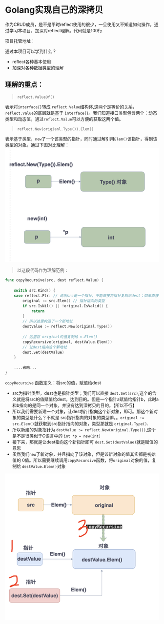 # Golang实现自己的深拷贝

作为CRUD成员，是不是平时reflect使用的很少，一旦使用又不知道如何操作，通过学习本项目，加深对reflect理解。代码就是100行

项目托管地址：

通过本项目可以学到什么？

- reflect各种基本使用
- 加深对各种数据类型的理解



## 理解的重点：

>`reflect.ValueOf()`

表示将`interface{}`转成 `reflect.Value`结构体,这两个是等价的关系，`reflect.Value`的底层就是基于 `interface{}`。我们知道接口类型包含两个：动态类型和动态值，通过`reflect.Value`可以方便的获取这两个值。




>`reflect.New(origianl.Type()).Elem()`

表示基于类型，`new`了一个该类型的指针，同时通过解引用`Elem()`该指针，得到该类型的对象。通过下图对比理解：
![Alt text](./img/image.png)


> 以这段代码作为理解范例：
```go
func copyRecursive(src, dest reflect.Value) {

	switch src.Kind() {
    case reflect.Ptr: // 说明src是一个指针，不能直接将指针复制给dest；如果直接复制，src和dest就指向了同一个地址（就不算是深拷贝）
		original := src.Elem() // 指针指向的类型
		if src.IsNil() || !original.IsValid() {
			return
		}
		// 所以这里构造了一个新地址
		destValue := reflect.New(original.Type())

		// 这里将 original的值复制给 v.Elem()
		copyRecursive(original, destValue.Elem())
		// 让dest指向这个新地址
		dest.Set(destValue)
    }

    ....省略...
}

```
`copyRecursive` 函数定义：将src的值，赋值给dest

- src为指针类型，dest也是指针类型；我们可以直接 `dest.Set(src)`,这个的含义就是将src的值赋值给dest，达到目的。但是一个指针a赋值给指针b，此时a和b指向的是同一个对象，并没有达到深拷贝的目的。【所以不行】
- 所以我们需要新建一个对象，让dest指针指向这个新对象，即可。那这个新对象的类型是什么？不就是 src指针指向的对象的类型嘛。。`original := src.Elem()`就获取到src指针指向的对象，类型那就是 `original.Type()`.
- 所以新建的对象指针为 `destValue := reflect.New(original.Type())`,这个是不是很类似于C语言中的 `int *p = new(int)`
- 接下来，那就是让dest指向这个新指针即可 `dest.Set(destValue)`就是赋值的意思
- 虽然我们`new`了新对象，并且指向了该对象，但是该新对象的值其实都是初始值的 0值。所以需要继续调用`copyRecursive`函数，将`original`对象的值，复制给 `destValue.Elem()`对象

![](./img/image1.png)